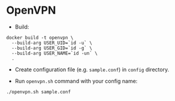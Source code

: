 # OpenVPN

- Build:

```console
docker build -t openvpn \
  --build-arg USER_UID=`id -u` \
  --build-arg USER_GID=`id -g` \
  --build-arg USER_NAME=`id -un` \
  .
```

- Create configuration file (e.g. `sample.conf`) in `config` directory.

- Run `openvpn.sh` command with your config name:

```console
./openvpn.sh sample.conf
```
